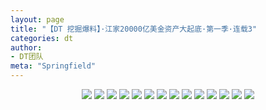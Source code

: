```yaml
---
layout: page
title: "【DT 挖掘爆料】·江家20000亿美金资产大起底·第一季·连载3"
categories: dt
author:
- DT团队
meta: "Springfield"
---
```


<center>
    <img src="../../../../image/dt/hama_1_17.jpg"/>
    <img src="../../../../image/dt/hama_1_18.jpg"/>
    <img src="../../../../image/dt/hama_1_19.jpg"/>
    <img src="../../../../image/dt/hama_1_20.jpg"/>
    <img src="../../../../image/dt/hama_1_21.jpg"/>
    <img src="../../../../image/dt/hama_1_22.jpg"/>
    <img src="../../../../image/dt/hama_1_23.jpg"/>
    <img src="../../../../image/dt/hama_1_24.jpg"/>
    <img src="../../../../image/dt/hama_1_25.jpg"/>
    <img src="../../../../image/dt/hama_1_26.jpg"/>
    <img src="../../../../image/dt/hama_1_27.jpg"/>
    <img src="../../../../image/dt/hama_1_28.jpg"/>
    <img src="../../../../image/dt/hama_1_29.jpg"/>
    <img src="../../../../image/dt/hama_1_30.jpg"/>
</center>
